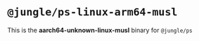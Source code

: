 # `@jungle/ps-linux-arm64-musl`

This is the **aarch64-unknown-linux-musl** binary for `@jungle/ps`
